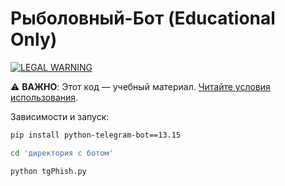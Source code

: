 # Рыболовный-Бот (Educational Only)  
[![LEGAL WARNING](https://img.shields.io/badge/🚨_DISCLAIMER_🚨-CLICK_HERE-red?style=for-the-badge)](https://github.com/binary203/tgPhish/blob/main/DISCLAIMER.md)  

⚠️ **ВАЖНО**: Этот код — учебный материал. [Читайте условия использования](DISCLAIMER.md).

Зависимости и запуск:
```bash 
pip install python-telegram-bot==13.15 
```
```bash
cd 'директория с ботом'
```
```bash
python tgPhish.py
```
